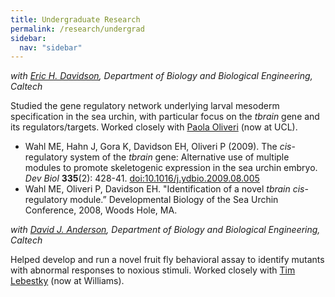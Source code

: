 ```yaml
---
title: Undergraduate Research
permalink: /research/undergrad
sidebar:
  nav: "sidebar"
---
```


*with <a href="http://www.its.caltech.edu/~mirsky/ehdavidson.htm" target="_new">Eric H. Davidson</a>, Department of Biology and Biological Engineering, Caltech*

Studied the gene regulatory network underlying larval mesoderm specification in the sea urchin, with particular focus on the <i>tbrain</i> gene and its regulators/targets. Worked closely with <a href="https://www.ucl.ac.uk/gee/gee-staff/academic-staff/paola-oliveri" target="_new">Paola Oliveri</a> (now at UCL).

<ul>
<li>Wahl ME, Hahn J, Gora K, Davidson EH, Oliveri P (2009). The <i>cis</i>-regulatory system of the <i>tbrain</i> gene: Alternative use of multiple modules to promote skeletogenic expression in the sea urchin embryo. <i>Dev Biol</i> <b>335</b>(2): 428-41. <a href="http://dx.doi.org/10.1016/j.ydbio.2009.08.005" target="_new">doi:10.1016/j.ydbio.2009.08.005</a></li>
<li>Wahl ME, Oliveri P, Davidson EH. "Identification of a novel <i>tbrain cis</i>-regulatory module.” Developmental Biology of the Sea Urchin Conference, 2008, Woods Hole, MA.</li>
</ul>

*with <a href="https://davidandersonlab.caltech.edu/" target="_new">David J. Anderson</a>, Department of Biology and Biological Engineering, Caltech*

Helped develop and run a novel fruit fly behavioral assay to identify mutants with abnormal responses to noxious stimuli. Worked closely with <a href="http://biology.williams.edu/profile/tjl3/" target="_new">Tim Lebestky</a> (now at Williams).



